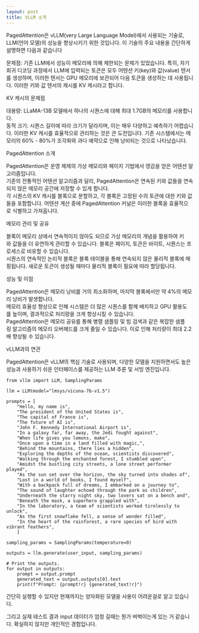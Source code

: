 ```yaml
---
layout: post
title: VLLM 소개
---
```

PagedAttention은 vLLM(very Large Language Model)에서 사용되는 기술로, LLM(언어 모델)의 성능을 향상시키기 위한 것입니다. 이 기술의 주요 내용을 간단하게 설명하면 다음과 같습니다  

문제점: 기존 LLM에서 성능이 메모리에 의해 제한되는 문제가 있었습니다. 특히, 자기회귀 디코딩 과정에서 LLM에 입력되는 토큰은 모두 어텐션 키(key)와 값(value) 텐서를 생성하며, 이러한 텐서는 GPU 메모리에 보관되어 다음 토큰을 생성하는 데 사용됩니다. 이러한 키와 값 텐서의 캐시를 KV 캐시라고 합니다.  

KV 캐시의 문제점  
  
대용량: LLaMA-13B 모델에서 하나의 시퀀스에 대해 최대 1.7GB의 메모리를 사용합니다.  
동적 크기: 시퀀스 길이에 따라 크기가 달라지며, 이는 매우 다양하고 예측하기 어렵습니다. 이러한 KV 캐시를 효율적으로 관리하는 것은 큰 도전입니다. 기존 시스템에서는 메모리의 60% - 80%가 조각화와 과다 예약으로 인해 낭비되는 것으로 나타났습니다.  
  
PagedAttention 소개  
  
PagedAttention은 운영 체제의 가상 메모리와 페이지 기법에서 영감을 얻은 어텐션 알고리즘입니다.  
기존의 전통적인 어텐션 알고리즘과 달리, PagedAttention은 연속된 키와 값들을 연속되지 않은 메모리 공간에 저장할 수 있게 합니다.  
각 시퀀스의 KV 캐시를 블록으로 분할하고, 각 블록은 고정된 수의 토큰에 대한 키와 값들을 포함합니다. 어텐션 계산 중에 PagedAttention 커널은 이러한 블록을 효율적으로 식별하고 가져옵니다.  
  
메모리 관리 및 공유  
  
블록이 메모리 상에서 연속적이지 않아도 되므로 가상 메모리의 개념을 활용하여 키와 값들을 더 유연하게 관리할 수 있습니다. 블록은 페이지, 토큰은 바이트, 시퀀스는 프로세스로 비유할 수 있습니다.  
시퀀스의 연속적인 논리적 블록은 블록 테이블을 통해 연속되지 않은 물리적 블록에 매핑됩니다. 새로운 토큰이 생성될 때마다 물리적 블록이 필요에 따라 할당됩니다.  
  
성능 및 이점  
  
PagedAttention은 메모리 낭비를 거의 최소화하며, 마지막 블록에서만 약 4%의 메모리 낭비가 발생합니다.  
메모리 효율성 향상으로 인해 시스템은 더 많은 시퀀스를 함께 배치하고 GPU 활용도를 높이며, 결과적으로 처리량을 크게 향상시킬 수 있습니다.  
PagedAttention은 메모리 공유를 통해 병렬 샘플링 및 빔 검색과 같은 복잡한 샘플링 알고리즘의 메모리 오버헤드를 크게 줄일 수 있습니다. 이로 인해 처리량이 최대 2.2배 향상될 수 있습니다.  
  
vLLM과의 연관  
  
PagedAttention은 vLLM의 핵심 기술로 사용되며, 다양한 모델을 지원하면서도 높은 성능과 사용하기 쉬운 인터페이스를 제공하는 LLM 추론 및 서빙 엔진입니다.

```
from vllm import LLM, SamplingParams

llm = LLM(model="lmsys/vicuna-7b-v1.5")

prompts = [
    "Hello, my name is",
    "The president of the United States is",
    "The capital of France is",
    "The future of AI is",
    "John F. Kennedy International Airport is",
    "In a galaxy far, far away, the Jedi fought against",
    "When life gives you lemons, make",
    "Once upon a time in a land filled with magic,",
    "Behind the mountains, there lies a hidden",
    "Exploring the depths of the ocean, scientists discovered",
    "Walking through the enchanted forest, I stumbled upon",
    "Amidst the bustling city streets, a lone street performer played",
    "As the sun set over the horizon, the sky turned into shades of",
    "Lost in a world of books, I found myself",
    "With a backpack full of dreams, I embarked on a journey to",
    "The sound of laughter echoed through the park as children",
    "Underneath the starry night sky, two lovers sat on a bench and",
    "Beneath the mask, a superhero grappled with",
    "In the laboratory, a team of scientists worked tirelessly to unlock",
    "As the first snowflake fell, a sense of wonder filled",
    "In the heart of the rainforest, a rare species of bird with vibrant feathers",
    ]

sampling_params = SamplingParams(temperature=0)

outputs = llm.generate(user_input, sampling_params)

# Print the outputs.
for output in outputs:
    prompt = output.prompt
    generated_text = output.outputs[0].text
    print(f"Prompt: {prompt!r} {generated_text!r}")
```

간단히 실행할 수 있지만 현재까지는 양자화된 모델을 사용이 어려운걸로 알고 있습니다.

그리고 실제 테스트 결과 input 데이터가 엄청 길때는 뭔가 버벅이는게 있는 거 같습니다. 확실하지 않지만 개인적인 경험입니다.
